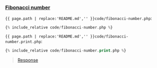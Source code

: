 ### [Fibonacci number](code.zip)

`{{ page.path | replace:'README.md','' }}code/fibonacci-number.php`:

```php
{% include_relative code/fibonacci-number.php %}
```

`{{ page.path | replace:'README.md','' }}code/fibonacci-number.print.php`:

```php
{% include_relative code/fibonacci-number.print.php %}
```

> [Response](response/fibonacci-number.php)
